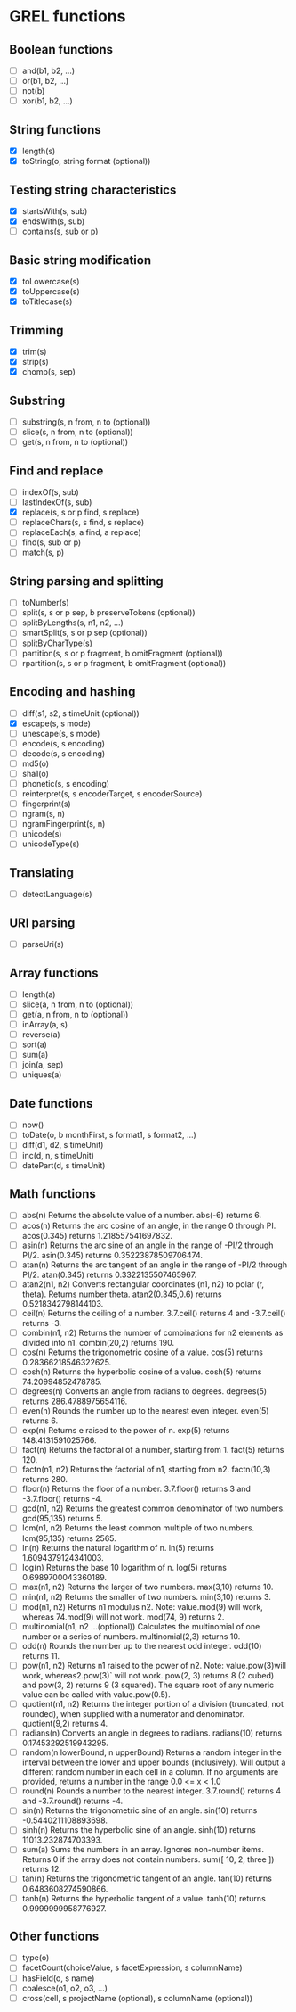 # GREL functions
## Boolean functions
- [ ] and(b1, b2, ...)
- [ ] or(b1, b2, ...)
- [ ] not(b)
- [ ] xor(b1, b2, ...)

## String functions
- [X] length(s)
- [X] toString(o, string format (optional))

## Testing string characteristics
- [X] startsWith(s, sub)
- [X] endsWith(s, sub)
- [ ] contains(s, sub or p)

## Basic string modification
- [X] toLowercase(s)
- [X] toUppercase(s)
- [X] toTitlecase(s)

## Trimming
- [X] trim(s)
- [X] strip(s)
- [X] chomp(s, sep)

## Substring
- [ ] substring(s, n from, n to (optional))
- [ ] slice(s, n from, n to (optional))
- [ ] get(s, n from, n to (optional))

## Find and replace
- [ ] indexOf(s, sub)
- [ ] lastIndexOf(s, sub)
- [x] replace(s, s or p find, s replace)
- [ ] replaceChars(s, s find, s replace)
- [ ] replaceEach(s, a find, a replace)
- [ ] find(s, sub or p)
- [ ] match(s, p)

## String parsing and splitting
- [ ] toNumber(s)
- [ ] split(s, s or p sep, b preserveTokens (optional))
- [ ] splitByLengths(s, n1, n2, ...)
- [ ] smartSplit(s, s or p sep (optional))
- [ ] splitByCharType(s)
- [ ] partition(s, s or p fragment, b omitFragment (optional))
- [ ] rpartition(s, s or p fragment, b omitFragment (optional))

## Encoding and hashing
- [ ] diff(s1, s2, s timeUnit (optional))
- [X] escape(s, s mode)
- [ ] unescape(s, s mode)
- [ ] encode(s, s encoding)
- [ ] decode(s, s encoding)
- [ ] md5(o)
- [ ] sha1(o)
- [ ] phonetic(s, s encoding)
- [ ] reinterpret(s, s encoderTarget, s encoderSource)
- [ ] fingerprint(s)
- [ ] ngram(s, n)
- [ ] ngramFingerprint(s, n)
- [ ] unicode(s)
- [ ] unicodeType(s)

## Translating
- [ ] detectLanguage(s)

## URI parsing
- [ ] parseUri(s)

## Array functions
- [ ] length(a)
- [ ] slice(a, n from, n to (optional))
- [ ] get(a, n from, n to (optional))
- [ ] inArray(a, s)
- [ ] reverse(a)
- [ ] sort(a)
- [ ] sum(a)
- [ ] join(a, sep)
- [ ] uniques(a)

## Date functions
- [ ] now()
- [ ] toDate(o, b monthFirst, s format1, s format2, ...)
- [ ] diff(d1, d2, s timeUnit)
- [ ] inc(d, n, s timeUnit)
- [ ] datePart(d, s timeUnit)

## Math functions
- [ ] abs(n)	Returns the absolute value of a number.	abs(-6) returns 6.
- [ ] acos(n)	Returns the arc cosine of an angle, in the range 0 through PI.	acos(0.345) returns 1.218557541697832.
- [ ] asin(n)	Returns the arc sine of an angle in the range of -PI/2 through PI/2.	asin(0.345) returns 0.35223878509706474.
- [ ] atan(n)	Returns the arc tangent of an angle in the range of -PI/2 through PI/2.	atan(0.345) returns 0.3322135507465967.
- [ ] atan2(n1, n2)	Converts rectangular coordinates (n1, n2) to polar (r, theta). Returns number theta.	atan2(0.345,0.6) returns 0.5218342798144103.
- [ ] ceil(n)	Returns the ceiling of a number.	3.7.ceil() returns 4 and -3.7.ceil() returns -3.
- [ ] combin(n1, n2)	Returns the number of combinations for n2 elements as divided into n1.	combin(20,2) returns 190.
- [ ] cos(n)	Returns the trigonometric cosine of a value.	cos(5) returns 0.28366218546322625.
- [ ] cosh(n)	Returns the hyperbolic cosine of a value.	cosh(5) returns 74.20994852478785.
- [ ] degrees(n)	Converts an angle from radians to degrees.	degrees(5) returns 286.4788975654116.
- [ ] even(n)	Rounds the number up to the nearest even integer.	even(5) returns 6.
- [ ] exp(n)	Returns e raised to the power of n.	exp(5) returns 148.4131591025766.
- [ ] fact(n)	Returns the factorial of a number, starting from 1.	fact(5) returns 120.
- [ ] factn(n1, n2)	Returns the factorial of n1, starting from n2.	factn(10,3) returns 280.
- [ ] floor(n)	Returns the floor of a number.	3.7.floor() returns 3 and -3.7.floor() returns -4.
- [ ] gcd(n1, n2)	Returns the greatest common denominator of two numbers.	gcd(95,135) returns 5.
- [ ] lcm(n1, n2)	Returns the least common multiple of two numbers.	lcm(95,135) returns 2565.
- [ ] ln(n)	Returns the natural logarithm of n.	ln(5) returns 1.6094379124341003.
- [ ] log(n)	Returns the base 10 logarithm of n.	log(5) returns 0.6989700043360189.
- [ ] max(n1, n2)	Returns the larger of two numbers.	max(3,10) returns 10.
- [ ] min(n1, n2)	Returns the smaller of two numbers.	min(3,10) returns 3.
- [ ] mod(n1, n2)	Returns n1 modulus n2. Note: value.mod(9) will work, whereas 74.mod(9) will not work.	mod(74, 9) returns 2.
- [ ] multinomial(n1, n2 …(optional))	Calculates the multinomial of one number or a series of numbers.	multinomial(2,3) returns 10.
- [ ] odd(n)	Rounds the number up to the nearest odd integer.	odd(10) returns 11.
- [ ] pow(n1, n2)	Returns n1 raised to the power of n2. Note: value.pow(3)will work, whereas2.pow(3)` will not work.	pow(2, 3) returns 8 (2 cubed) and pow(3, 2) returns 9 (3 squared). The square root of any numeric value can be called with value.pow(0.5).
- [ ] quotient(n1, n2)	Returns the integer portion of a division (truncated, not rounded), when supplied with a numerator and denominator.	quotient(9,2) returns 4.
- [ ] radians(n)	Converts an angle in degrees to radians.	radians(10) returns 0.17453292519943295.
- [ ] random(n lowerBound, n upperBound)	Returns a random integer in the interval between the lower and upper bounds (inclusively). Will output a different random number in each cell in a column. If no arguments are provided, returns a number in the range 0.0 <= x < 1.0
- [ ] round(n)	Rounds a number to the nearest integer.	3.7.round() returns 4 and -3.7.round() returns -4.
- [ ] sin(n)	Returns the trigonometric sine of an angle.	sin(10) returns -0.5440211108893698.
- [ ] sinh(n)	Returns the hyperbolic sine of an angle.	sinh(10) returns 11013.232874703393.
- [ ] sum(a)	Sums the numbers in an array. Ignores non-number items. Returns 0 if the array does not contain numbers.	sum([ 10, 2, three ]) returns 12.
- [ ] tan(n)	Returns the trigonometric tangent of an angle.	tan(10) returns 0.6483608274590866.
- [ ] tanh(n)	Returns the hyperbolic tangent of a value.	tanh(10) returns 0.9999999958776927.

## Other functions
- [ ] type(o)
- [ ] facetCount(choiceValue, s facetExpression, s columnName)
- [ ] hasField(o, s name)
- [ ] coalesce(o1, o2, o3, ...)
- [ ] cross(cell, s projectName (optional), s columnName (optional))